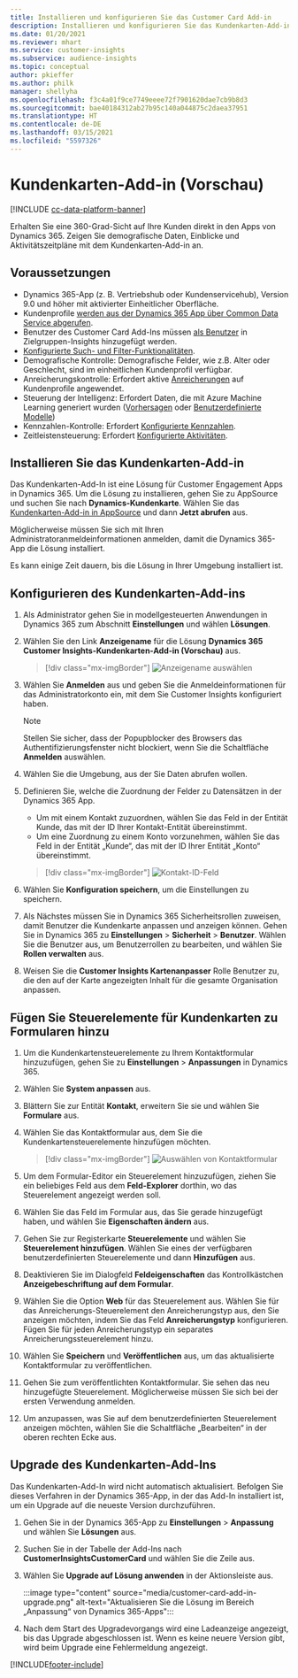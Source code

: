 ```yaml
---
title: Installieren und konfigurieren Sie das Customer Card Add-in
description: Installieren und konfigurieren Sie das Kundenkarten-Add-in für Dynamics 365 Customer Insights.
ms.date: 01/20/2021
ms.reviewer: mhart
ms.service: customer-insights
ms.subservice: audience-insights
ms.topic: conceptual
author: pkieffer
ms.author: philk
manager: shellyha
ms.openlocfilehash: f3c4a01f9ce7749eeee72f7901620dae7cb9b8d3
ms.sourcegitcommit: bae40184312ab27b95c140a044875c2daea37951
ms.translationtype: HT
ms.contentlocale: de-DE
ms.lasthandoff: 03/15/2021
ms.locfileid: "5597326"
---
```

# <a name="customer-card-add-in-preview"></a>Kundenkarten-Add-in (Vorschau)

[!INCLUDE [cc-data-platform-banner](../includes/cc-data-platform-banner.md)]

Erhalten Sie eine 360-Grad-Sicht auf Ihre Kunden direkt in den Apps von Dynamics 365. Zeigen Sie demografische Daten, Einblicke und Aktivitätszeitpläne mit dem Kundenkarten-Add-in an.

## <a name="prerequisites"></a>Voraussetzungen

- Dynamics 365-App (z. B. Vertriebshub oder Kundenservicehub), Version 9.0 und höher mit aktivierter Einheitlicher Oberfläche.
- Kundenprofile [werden aus der Dynamics 365 App über Common Data Service abgerufen](connect-power-query.md).
- Benutzer des Customer Card Add-Ins müssen [als Benutzer](permissions.md) in Zielgruppen-Insights hinzugefügt werden.
- [Konfigurierte Such- und Filter-Funktionalitäten](search-filter-index.md).
- Demografische Kontrolle: Demografische Felder, wie z.B. Alter oder Geschlecht, sind im einheitlichen Kundenprofil verfügbar.
- Anreicherungskontrolle: Erfordert aktive [Anreicherungen](enrichment-hub.md) auf Kundenprofile angewendet.
- Steuerung der Intelligenz: Erfordert Daten, die mit Azure Machine Learning generiert wurden ([Vorhersagen](predictions.md) oder [Benutzerdefinierte Modelle](custom-models.md))
- Kennzahlen-Kontrolle: Erfordert [Konfigurierte Kennzahlen](measures.md).
- Zeitleistensteuerung: Erfordert [Konfigurierte Aktivitäten](activities.md).

## <a name="install-the-customer-card-add-in"></a>Installieren Sie das Kundenkarten-Add-in

Das Kundenkarten-Add-In ist eine Lösung für Customer Engagement Apps in Dynamics 365. Um die Lösung zu installieren, gehen Sie zu AppSource und suchen Sie nach **Dynamics-Kundenkarte**. Wählen Sie das [Kundenkarten-Add-in in AppSource](https://appsource.microsoft.com/product/dynamics-365/mscrm.dynamics_365_customer_insights_customer_card_addin?tab=Overview) und dann **Jetzt abrufen** aus.

Möglicherweise müssen Sie sich mit Ihren Administratoranmeldeinformationen anmelden, damit die Dynamics 365-App die Lösung installiert.

Es kann einige Zeit dauern, bis die Lösung in Ihrer Umgebung installiert ist.

## <a name="configure-the-customer-card-add-in"></a>Konfigurieren des Kundenkarten-Add-ins

1. Als Administrator gehen Sie in modellgesteuerten Anwendungen in Dynamics 365 zum Abschnitt **Einstellungen** und wählen **Lösungen**.

1. Wählen Sie den Link **Anzeigename** für die Lösung **Dynamics 365 Customer Insights-Kundenkarten-Add-in (Vorschau)** aus.

   > [!div class="mx-imgBorder"]
   > ![Anzeigename auswählen](media/select-display-name.png "Anzeigename auswählen")

1. Wählen Sie **Anmelden** aus und geben Sie die Anmeldeinformationen für das Administratorkonto ein, mit dem Sie Customer Insights konfiguriert haben.

   > [!NOTE]
   > Stellen Sie sicher, dass der Popupblocker des Browsers das Authentifizierungsfenster nicht blockiert, wenn Sie die Schaltfläche **Anmelden** auswählen.

1. Wählen Sie die Umgebung, aus der Sie Daten abrufen wollen.

1. Definieren Sie, welche die Zuordnung der Felder zu Datensätzen in der Dynamics 365 App.
   - Um mit einem Kontakt zuzuordnen, wählen Sie das Feld in der Entität Kunde, das mit der ID Ihrer Kontakt-Entität übereinstimmt.
   - Um eine Zuordnung zu einem Konto vorzunehmen, wählen Sie das Feld in der Entität „Kunde“, das mit der ID Ihrer Entität „Konto“ übereinstimmt.

   > [!div class="mx-imgBorder"]
   > ![Kontakt-ID-Feld](media/contact-id-field.png "Kontakt-ID-Feld")

1. Wählen Sie **Konfiguration speichern**, um die Einstellungen zu speichern.

1. Als Nächstes müssen Sie in Dynamics 365 Sicherheitsrollen zuweisen, damit Benutzer die Kundenkarte anpassen und anzeigen können. Gehen Sie in Dynamics 365 zu **Einstellungen** > **Sicherheit** > **Benutzer**. Wählen Sie die Benutzer aus, um Benutzerrollen zu bearbeiten, und wählen Sie **Rollen verwalten** aus.

1. Weisen Sie die **Customer Insights Kartenanpasser** Rolle Benutzer zu, die den auf der Karte angezeigten Inhalt für die gesamte Organisation anpassen.

## <a name="add-customer-card-controls-to-forms"></a>Fügen Sie Steuerelemente für Kundenkarten zu Formularen hinzu
  
1. Um die Kundenkartensteuerelemente zu Ihrem Kontaktformular hinzuzufügen, gehen Sie zu **Einstellungen** > **Anpassungen** in Dynamics 365.

1. Wählen Sie **System anpassen** aus.

1. Blättern Sie zur Entität **Kontakt**, erweitern Sie sie und wählen Sie **Formulare** aus.

1. Wählen Sie das Kontaktformular aus, dem Sie die Kundenkartensteuerelemente hinzufügen möchten.

    > [!div class="mx-imgBorder"]
    > ![Auswählen von Kontaktformular](media/contact-active-forms.png "Wählen Sie Kontaktformular")

1. Um dem Formular-Editor ein Steuerelement hinzuzufügen, ziehen Sie ein beliebiges Feld aus dem **Feld-Explorer** dorthin, wo das Steuerelement angezeigt werden soll.

1. Wählen Sie das Feld im Formular aus, das Sie gerade hinzugefügt haben, und wählen Sie **Eigenschaften ändern** aus.

1. Gehen Sie zur Registerkarte **Steuerelemente** und wählen Sie **Steuerelement hinzufügen**. Wählen Sie eines der verfügbaren benutzerdefinierten Steuerelemente und dann **Hinzufügen** aus.

1. Deaktivieren Sie im Dialogfeld **Feldeigenschaften** das Kontrollkästchen **Anzeigebeschriftung auf dem Formular**.

1. Wählen Sie die Option **Web** für das Steuerelement aus. Wählen Sie für das Anreicherungs-Steuerelement den Anreicherungstyp aus, den Sie anzeigen möchten, indem Sie das Feld **Anreicherungstyp** konfigurieren. Fügen Sie für jeden Anreicherungstyp ein separates Anreicherungssteuerelement hinzu.

1. Wählen Sie **Speichern** und **Veröffentlichen** aus, um das aktualisierte Kontaktformular zu veröffentlichen.

1. Gehen Sie zum veröffentlichten Kontaktformular. Sie sehen das neu hinzugefügte Steuerelement. Möglicherweise müssen Sie sich bei der ersten Verwendung anmelden.

1. Um anzupassen, was Sie auf dem benutzerdefinierten Steuerelement anzeigen möchten, wählen Sie die Schaltfläche „Bearbeiten“ in der oberen rechten Ecke aus.

## <a name="upgrade-customer-card-add-in"></a>Upgrade des Kundenkarten-Add-Ins
Das Kundenkarten-Add-In wird nicht automatisch aktualisiert. Befolgen Sie dieses Verfahren in der Dynamics 365-App, in der das Add-In installiert ist, um ein Upgrade auf die neueste Version durchzuführen.

1. Gehen Sie in der Dynamics 365-App zu **Einstellungen** > **Anpassung** und wählen Sie **Lösungen** aus.

1. Suchen Sie in der Tabelle der Add-Ins nach **CustomerInsightsCustomerCard** und wählen Sie die Zeile aus.

1. Wählen Sie **Upgrade auf Lösung anwenden** in der Aktionsleiste aus.

   :::image type="content" source="media/customer-card-add-in-upgrade.png" alt-text="Aktualisieren Sie die Lösung im Bereich „Anpassung“ von Dynamics 365-Apps":::

1. Nach dem Start des Upgradevorgangs wird eine Ladeanzeige angezeigt, bis das Upgrade abgeschlossen ist. Wenn es keine neuere Version gibt, wird beim Upgrade eine Fehlermeldung angezeigt.


[!INCLUDE[footer-include](../includes/footer-banner.md)]